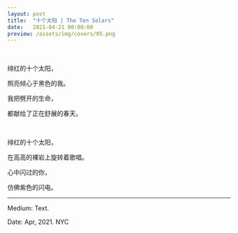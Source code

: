 ```yaml
---
layout: post
title:  "十个太阳 | The Ten Solars"
date:   2021-04-21 00:00:00
preview: /assets/img/covers/05.png
---
```


<br>

绯红的十个太阳，

照亮倾心于黑色的我。

我把劈开的生命，

都献给了正在舒展的春天。

<br>

绯红的十个太阳，

在高高的裸岩上旋转着歌唱。

心中闪过的你，

仿佛紫色的闪电。

---

Medium: Text.

Date: Apr, 2021. NYC
